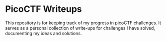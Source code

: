 # PicoCTF Writeups
This repository is for keeping track of my progress in picoCTF challenges. It serves as a personal collection of write-ups for challenges I have solved, documenting my ideas and solutions.
